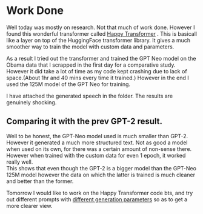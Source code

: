 # Work Done

Well today was mostly on research. Not that much of work done. However I found this wonderful transformer called [Happy Transformer](https://happytransformer.com/) . This is basicall like a layer on top of the
HuggingFace transformer library. It gives a much smoother way to train the model with custom data and parameters.


As a result I tried out the transformer and trained the GPT Neo model on the Obama data that I scrapped in the first day for a comparative study. However it did take a lot of time as
my code kept crashing due to lack of space.(About 1hr and 40 mins every time it trained.) However in the end I used the 125M model of the GPT Neo for training.

I have attached the generated speech in the folder. The results are genuinely shocking.

## Comparing it with the prev GPT-2 result.

Well to be honest, the GPT-Neo model used is much smaller than GPT-2. However it generated a much more structured text. Not as good a model when used on its own, for there was a certain 
amount of non-sense there. However when trained with the custom data for even 1 epoch, it worked really well.
\
This shows that even though the GPT-2 is a bigger model than the GPT-Neo 125M model however the data on which the latter is trained is much cleaner and better than the former.



Tomorrow I would like to work on the Happy Transformer code bts, and try out different prompts with [different generation parameters](https://happytransformer.com/text-generation/settings/) so as to get a more clearer view.
